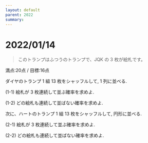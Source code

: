 ```yaml
---
layout: default
parent: 2022
summary: 
---
```


# 2022/01/14

> このトランプはふつうのトランプで、JQK の 3 枚が絵札です。

満点:20点 / 目標:16点

ダイヤのトランプ $1$ 組 $13$ 枚をシャッフルして, $1$ 列に並べる.

(1-1) 絵札が $3$ 枚連続して並ぶ確率を求めよ.

(1-2) どの絵札も連続して並ばない確率を求めよ.

次に、ハートのトランプ $1$ 組 $13$ 枚をシャッフルして, 円形に並べる.

(2-1) 絵札が $3$ 枚連続して並ぶ確率を求めよ.

(2-2) どの絵札も連続して並ばない確率を求めよ.